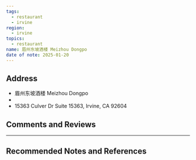 ```yaml
---
tags:
  - restaurant
  - irvine
region:
  - irvine
topics:
  - restaurant
name: 眉州东坡酒楼 Meizhou Dongpo
date of note: 2025-01-20
---
```


## Address

- 眉州东坡酒楼 Meizhou Dongpo
- 
- 15363 Culver Dr Suite 15363, Irvine, CA 92604



## Comments and Reviews






-----------
##  Recommended Notes and References

